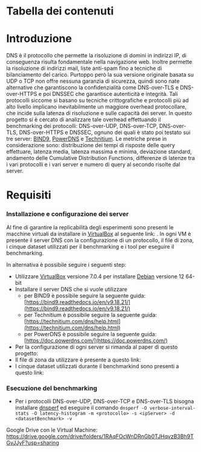 # Tabella dei contenuti
# Introduzione
DNS è il protocollo che permette la risoluzione di domini in indirizzi IP, di conseguenza risulta fondamentale nella navigazione web. Inoltre permette la risoluzione di indirizzi mail, liste anti-spam fino a tecniche di bilanciamento del carico. Purtoppo però la sua versione originale basata su UDP o TCP non offre nessuna garanzia di sicurezza, quindi sono nate alternative che garantiscono la confidenzialità come DNS-over-TLS e DNS-over-HTTPS e poi DNSSEC che garantisce autenticità e integrità. Tali protocolli siccome si basano su tecniche crittografiche e protocolli più ad alto livello implicano inevitabilmente un maggiore overhead protocollare, che incide sulla latenza di risoluzione e sulle capacità dei server.
In questo progetto si è cercato di analizzare tale overhead effettuando il benchmarking dei protocolli: DNS-over-UDP, DNS-over-TCP, DNS-over-TLS, DNS-over-HTTPS e DNSSEC, ognuno dei quali è stato poi testato sui tre server: [BIND9](https://www.isc.org/bind/), [PowerDNS](https://www.powerdns.com/) e [Technitium](https://technitium.com/dns/). Le metriche prese in considerazione sono: distribuzione dei tempi di risposte delle query effettuare, latenza media, latenza massima e minima, deviazione standard, andamento delle Cumulative Distribution Functions, differenze di latenze tra i vari protocolli e i vari server e numero di query al secondo risolte dal server.

# Requisiti 
### Installazione e configurazione dei server
Al fine di garantire la replicabilità degli esperimenti sono presenti le macchine virtuali da installare in [VirtualBox](https://www.virtualbox.org/) al seguente link: [](). In ogni VM è presente il server DNS con la configurazione di un protocollo, il file di zona, i cinque dataset utilizzati per il benchmarking e i tool per eseguire il benchmarking.

In alternativa è possibile seguire i seguenti step:
- Utilizzare [VirtualBox](https://www.virtualbox.org/) versione 7.0.4 per installare [Debian](https://www.debian.org/distrib/) versione 12 64-bit
- Installare il server DNS che si vuole utilizzare
  - per BIND9 è possibile seguire la seguente guida: [https://bind9.readthedocs.io/en/v9.18.21/](https://bind9.readthedocs.io/en/v9.18.21/)
  - per Technitium è possibile seguire la seguente guida: [https://technitium.com/dns/help.html](https://technitium.com/dns/help.html)
  - per PowerDNS è possibile seguire la seguente guida: [https://doc.powerdns.com/](https://doc.powerdns.com/)
- Per la configurazione di ogni server si rimanda al paper di questo progetto: []()
- Il file di zona da utilizzare è presente a questo link: []()
- I cinque dataset utilizzati durante il benchmarkind sono presenti a questo link: []()
### Esecuzione del benchmarking  
- Per i protocolli DNS-over-UDP, DNS-over-TCP e DNS-over-TLS bisogna installare [dnsperf](https://github.com/DNS-OARC/dnsperf) ed eseguire il comando `dnsperf -O verbose-interval-stats -O latency-histogram -m <protocollo> -s <ipServer> -d <datasetBenchmark> -v`


Google Drive con le Virtual Machine: https://drive.google.com/drive/folders/1RAqFOcWnDRnGb0TJHqvzB3Bh9TGvJJyF?usp=sharing
